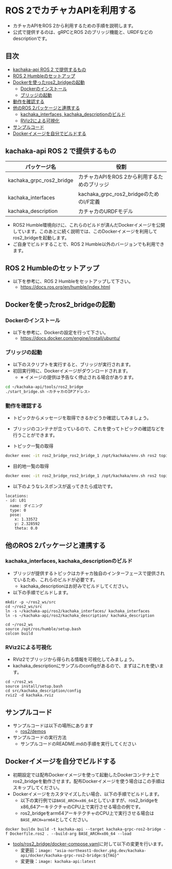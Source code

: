 # ROS 2でカチャカAPIを利用する

* カチャカAPIをROS 2から利用するための手順を説明します。
* 公式で提供するのは、gRPCとROS 2のブリッジ機能と、URDFなどのdescriptionです。

## 目次
- [kachaka-api ROS 2 で提供するもの](#kachaka-api-ros-2-で提供するもの)
- [ROS 2 Humbleのセットアップ](#ros-2-humbleのセットアップ)
- [Dockerを使ったros2_bridgeの起動](#dockerを使ったros2_bridgeの起動)
  - [Dockerのインストール](#dockerのインストール)
  - [ブリッジの起動](#ブリッジの起動)
- [動作を確認する](#動作を確認する)
- [他のROS 2パッケージと連携する](#他のros-2パッケージと連携する)
  - [kachaka_interfaces, kachaka_descriptionのビルド](#kachaka_interfaces-kachaka_descriptionのビルド)
  - [RViz2による可視化](#rviz2による可視化)
- [サンプルコード](#サンプルコード)
- [Dockerイメージを自分でビルドする](#dockerイメージを自分でビルドする)

## kachaka-api ROS 2 で提供するもの
| パッケージ名 | 役割 |
| --- | --- |
| kachaka_grpc_ros2_bridge | カチャカAPIをROS 2から利用するためのブリッジ |
| kachaka_interfaces | kachaka_grpc_ros2_bridgeのためのI/F定義 |
| kachaka_description | カチャカのURDFモデル |

* ROS2 Humble環境向けに、これらのビルドが済んだDockerイメージを公開しています。このあとに続く説明では、このDockerイメージを利用してros2_bridgeを起動します。
* ご自身でビルドすることで、ROS 2 Humble以外のバージョンでも利用できます。

## ROS 2 Humbleのセットアップ
* 以下を参考に、ROS 2 Humbleをセットアップして下さい。
    * https://docs.ros.org/en/humble/index.html

## Dockerを使ったros2_bridgeの起動
### Dockerのインストール
* 以下を参考に、Dockerの設定を行って下さい。
    * https://docs.docker.com/engine/install/ubuntu/

### ブリッジの起動
* 以下のスクリプトを実行すると、ブリッジが実行されます。
* 初回実行時に、Dockerイメージがダウンロードされます。
    * ※ イメージの提供は予告なく停止される場合があります。

```bash
cd ~/kachaka-api/tools/ros2_bridge
./start_bridge.sh <カチャカのIPアドレス>
```

### 動作を確認する

* トピックからメッセージを取得できるかどうか確認してみましょう。
* ブリッジのコンテナが立っているので、これを使ってトピックの確認などを行うことができます。

* トピック一覧の取得
```bash
docker exec -it ros2_bridge_ros2_bridge_1 /opt/kachaka/env.sh ros2 topic list
```

* 目的地一覧の取得

```bash
docker exec -it ros2_bridge_ros2_bridge_1 /opt/kachaka/env.sh ros2 topic echo /kachaka/layout/locations/list
```

* 以下のようなレスポンスが返ってきたら成功です。

```
locations:
- id: L01
  name: ダイニング
  type: 0
  pose:
    x: 1.33572
    y: 2.328592
    theta: 0.0
```


## 他のROS 2パッケージと連携する

### kachaka_interfaces, kachaka_descriptionのビルド 

* ブリッジが提供するトピックはカチャカ独自のインターフェースで提供されているため、これらのビルドが必要です。
    * kachaka_descriptionはお好みでビルドしてください。
* 以下の手順でビルドします。

```
mkdir -p ~/ros2_ws/src
cd ~/ros2_ws/src
ln -s ~/kachaka-api/ros2/kachaka_interfaces/ kachaka_interfaces
ln -s ~/kachaka-api/ros2/kachaka_description/ kachaka_description

cd ~/ros2_ws
source /opt/ros/humble/setup.bash
colcon build
```

### RViz2による可視化
* RViz2でブリッジから得られる情報を可視化してみましょう。
* kachaka_descriptionにサンプルのconfigがあるので、まずはこれを使います。

```
cd ~/ros2_ws
source install/setup.bash
cd src/kachaka_description/config
rviz2 -d kachaka.rviz
```

## サンプルコード

* サンプルコードは以下の場所にあります
    * [ros2/demos](../ros2/demos)
* サンプルコードの実行方法
    * サンプルコードのREADME.mdの手順を実行してください


## Dockerイメージを自分でビルドする
* 初期設定では配布Dockerイメージを使って起動したDockerコンテナ上でros2_bridgeを動作させます。配布Dockerイメージを使う場合はこの手順はスキップしてください。
* Dockerイメージをカスタマイズしたい場合、以下の手順でビルドします。
    * 以下の実行例では`BASE_ARCH=x86_64`としていますが、ros2_bridgeをx86_64アーキテクチャのCPU上で実行させる場合の例です。
    * ros2_bridgeをarm64アーキテクチャのCPU上で実行させる場合は`BASE_ARCH=arm64`としてください。

```
docker buildx build -t kachaka-api --target kachaka-grpc-ros2-bridge -f Dockerfile.ros2 . --build-arg BASE_ARCH=x86_64 --load
```

* [tools/ros2_bridge/docker-compose.yaml](tools/ros2_bridge/docker-compose.yaml)に対して以下の変更を行います。
    * 変更前：`image: "asia-northeast1-docker.pkg.dev/kachaka-api/docker/kachaka-grpc-ros2-bridge:${TAG}"`
    * 変更後：`image: kachaka-api:latest`
